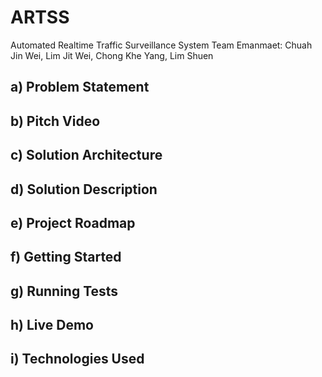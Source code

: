 # ARTSS
Automated Realtime Traffic Surveillance System
Team Emanmaet: Chuah Jin Wei, Lim Jit Wei, Chong Khe Yang, Lim Shuen

## a) Problem Statement

## b) Pitch Video

## c) Solution Architecture

## d) Solution Description

## e) Project Roadmap

## f) Getting Started

## g) Running Tests

## h) Live Demo

## i) Technologies Used
